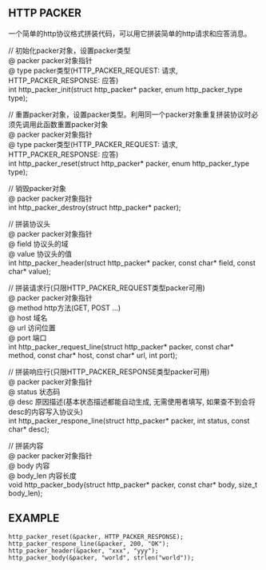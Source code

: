 ## HTTP PACKER

一个简单的http协议格式拼装代码，可以用它拼装简单的http请求和应答消息。

// 初始化packer对象，设置packer类型<br>
@ packer packer对象指针<br>
@ type packer类型(HTTP_PACKER_REQUEST: 请求, HTTP_PACKER_RESPONSE: 应答)<br>
int http_packer_init(struct http_packer* packer, enum http_packer_type type);<br>

// 重置packer对象，设置packer类型。利用同一个packer对象重复拼装协议时必须先调用此函数重置packer对象<br>
@ packer packer对象指针<br>
@ type packer类型(HTTP_PACKER_REQUEST: 请求, HTTP_PACKER_RESPONSE: 应答)<br>
int http_packer_reset(struct http_packer* packer, enum http_packer_type type);<br>

// 销毁packer对象<br>
@ packer packer对象指针<br>
int http_packer_destroy(struct http_packer* packer);<br>

// 拼装协议头<br>
@ packer packer对象指针<br>
@ field 协议头的域<br>
@ value 协议头的值<br>
int http_packer_header(struct http_packer* packer, const char* field, const char* value);<br>

// 拼装请求行(只限HTTP_PACKER_REQUEST类型packer可用)<br>
@ packer packer对象指针<br>
@ method http方法(GET, POST ...)<br>
@ host 域名<br>
@ url 访问位置<br>
@ port 端口<br>
int http_packer_request_line(struct http_packer* packer, const char* method, const char* host, const char* url, int port);<br>

// 拼装响应行(只限HTTP_PACKER_RESPONSE类型packer可用)<br>
@ packer packer对象指针<br>
@ status 状态码<br>
@ desc 原因描述(基本状态描述都能自动生成, 无需使用者填写, 如果查不到会将desc的内容写入协议头)<br>
int http_packer_respone_line(struct http_packer* packer, int status, const char* desc);<br>

// 拼装内容<br>
@ packer packer对象指针<br>
@ body 内容<br>
@ body_len 内容长度<br>
void http_packer_body(struct http_packer* packer, const char* body, size_t body_len);<br>

## EXAMPLE
```
http_packer_reset(&packer, HTTP_PACKER_RESPONSE);
http_packer_respone_line(&packer, 200, "OK");
http_packer_header(&packer, "xxx", "yyy");
http_packer_body(&packer, "world", strlen("world"));
```

